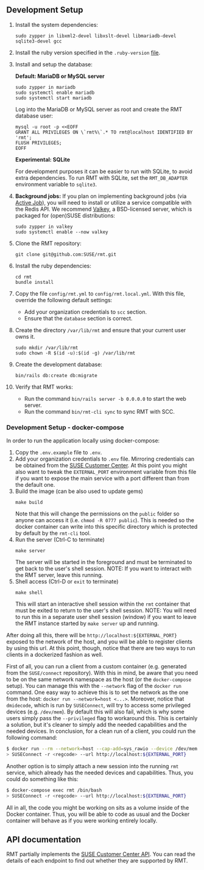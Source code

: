 ## Development Setup

1. Install the system dependencies:
    ```
    sudo zypper in libxml2-devel libxslt-devel libmariadb-devel sqlite3-devel gcc
    ```
2. Install the ruby version specified in the `.ruby-version` [file](.ruby-version).
3. Install and setup the database:

   **Default: MariaDB or MySQL server**
    ```
    sudo zypper in mariadb
    sudo systemctl enable mariadb
    sudo systemctl start mariadb
    ```
    Log into the MariaDB or MySQL server as root and create the RMT database user:
    ```
    mysql -u root -p <<EOFF
    GRANT ALL PRIVILEGES ON \`rmt%\`.* TO rmt@localhost IDENTIFIED BY 'rmt';
    FLUSH PRIVILEGES;
    EOFF
    ```

    **Experimental: SQLite**

    For development purposes it can be easier to run with SQLite, to avoid extra dependencies.
    To run RMT with SQLite, set the `RMT_DB_ADAPTER` environment variable to `sqlite3`.

4. **Background jobs:** If you plan on implementing background jobs (via [Active Job](https://guides.rubyonrails.org/v6.1/active_job_basics.html)), you will need to install or utilize a service compatible with the Redis API. We recommend [Valkey](https://valkey.io/), a BSD-licensed server, which is packaged for (open)SUSE distributions:

    ```
    sudo zypper in valkey
    sudo systemctl enable --now valkey
    ```

5. Clone the RMT repository:
    ```
    git clone git@github.com:SUSE/rmt.git
    ```
6. Install the ruby dependencies:
    ```
    cd rmt
    bundle install
    ```
7. Copy the file `config/rmt.yml` to `config/rmt.local.yml`. With this file, override the following default settings:
    * Add your organization credentials to `scc` section.
    * Ensure that the `database` section is correct.
8. Create the directory `/var/lib/rmt` and ensure that your current user owns it.
    ```
    sudo mkdir /var/lib/rmt
    sudo chown -R $(id -u):$(id -g) /var/lib/rmt
    ```
9. Create the development database:
    ```
    bin/rails db:create db:migrate
    ```
10. Verify that RMT works:
    * Run the command `bin/rails server -b 0.0.0.0` to start the web server.
    * Run the command `bin/rmt-cli sync` to sync RMT with SCC.

### Development Setup - docker-compose

In order to run the application locally using docker-compose:

1. Copy the `.env.example` file to `.env`.
2. Add your organization credentials to `.env` file. Mirroring credentials can
   be obtained from the [SUSE Customer
   Center](https://scc.suse.com/organization). At this point you might also want
   to tweak the `EXTERNAL_PORT` environment variable from this file if you want
   to expose the main service with a port different than from the default one.
3. Build the image (can be also used to update gems)
    ```
    make build
    ```
   Note that this will change the permissions on the `public` folder so anyone
   can access it (i.e. `chmod -R 0777 public`). This is needed so the docker
   container can write into this specific directory which is protected by default
   by the `rmt-cli` tool.
4. Run the server (Ctrl-C to terminate)
    ```
    make server
    ```
   The server will be started in the foreground and must be terminated to get
   back to the user's shell session.
   NOTE: If you want to interact with the RMT server, leave this running.
5. Shell access (Ctrl-D or `exit` to terminate)
    ```
    make shell
    ```
   This will start an interactive shell session within the `rmt` container that
   must be exited to return to the user's shell session.
   NOTE: You will need to run this in a separate user shell session (window) if
   you want to leave the RMT instance started by `make server` up and running.

After doing all this, there will be `http://localhost:${EXTERNAL_PORT}` exposed
to the network of the host, and you will be able to register clients by using
this url. At this point, though, notice that there are two ways to run clients
in a dockerized fashion as well.

First of all, you can run a client from a custom container (e.g. generated from
the `SUSE/connect` repository). With this in mind, be aware that you need to be
on the same network namespace as the host (or the `docker-compose` setup). You
can manage this with the `--network` flag of the `docker run` command. One easy
way to achieve this is to set the network as the one from the host: `docker run
--network=host <...>`. Moreover, notice that `dmidecode`, which is run by
`SUSEConnect`, will try to access some privileged devices (e.g. `/dev/mem`). By
default this will also fail, which is why some users simply pass the
`--privileged` flag to workaround this. This is certainly a solution, but it's
cleaner to simply add the needed capabilities and the needed devices. In
conclusion, for a clean run of a client, you could run the following command:

``` sh
$ docker run --rm --network=host --cap-add=sys_rawio --device /dev/mem:/dev/mem -ti <your-docker-image> /bin/bash
> SUSEConnect -r <regcode> --url http://localhost:${EXTERNAL_PORT}
```

Another option is to simply attach a new session into the running `rmt` service,
which already has the needed devices and capabilities. Thus, you could do
something like this:

``` sh
$ docker-compose exec rmt /bin/bash
> SUSEConnect -r <regcode> --url http://localhost:${EXTERNAL_PORT}
```

All in all, the code you might be working on sits as a volume inside of the
Docker container. Thus, you will be able to code as usual and the Docker
container will behave as if you were working entirely locally.

## API documentation

RMT partially implements the [SUSE Customer Center API](https://scc.suse.com/connect/v4/documentation). You can read the details of each endpoint to find out whether they are supported by RMT.
